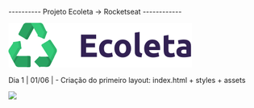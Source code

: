 ---------- Projeto Ecoleta -> Rocketseat ------------

<img src="assets/logo.svg">

Dia 1 | 01/06 | - Criação do primeiro layout: index.html + styles + assets

<img src="../firstdaynlw.png">